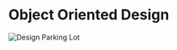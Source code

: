 # Object Oriented Design

![**Design Parking Lot**](https://github.com/mohistzh/oo/tree/master/src/com/github/mohistzh/oo/parking)